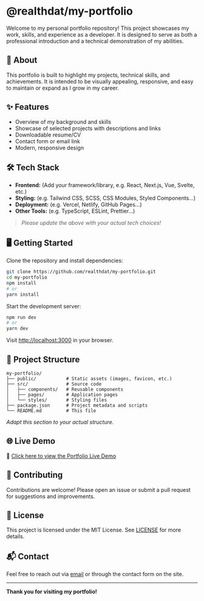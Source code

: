 # @realthdat/my-portfolio

Welcome to my personal portfolio repository! This project showcases my work, skills, and experience as a developer. It is designed to serve as both a professional introduction and a technical demonstration of my abilities.

## 🚀 About

This portfolio is built to highlight my projects, technical skills, and achievements. It is intended to be visually appealing, responsive, and easy to maintain or expand as I grow in my career.

## ✨ Features

- Overview of my background and skills
- Showcase of selected projects with descriptions and links
- Downloadable resume/CV
- Contact form or email link
- Modern, responsive design

## 🛠️ Tech Stack

- **Frontend:** (Add your framework/library, e.g. React, Next.js, Vue, Svelte, etc.)
- **Styling:** (e.g. Tailwind CSS, SCSS, CSS Modules, Styled Components...)
- **Deployment:** (e.g. Vercel, Netlify, GitHub Pages...)
- **Other Tools:** (e.g. TypeScript, ESLint, Prettier...)

> _Please update the above with your actual tech choices!_

## 🖥️ Getting Started

Clone the repository and install dependencies:

```bash
git clone https://github.com/realthdat/my-portfolio.git
cd my-portfolio
npm install
# or
yarn install
```

Start the development server:

```bash
npm run dev
# or
yarn dev
```

Visit [http://localhost:3000](http://localhost:3000) in your browser.

## 📁 Project Structure

```
my-portfolio/
├── public/           # Static assets (images, favicon, etc.)
├── src/              # Source code
│   ├── components/   # Reusable components
│   ├── pages/        # Application pages
│   └── styles/       # Styling files
├── package.json      # Project metadata and scripts
└── README.md         # This file
```

_Adapt this section to your actual structure._

## 🌐 Live Demo

🔗 [Click here to view the Portfolio Live Demo](https://www.datdev.tech/)

## 🤝 Contributing

Contributions are welcome! Please open an issue or submit a pull request for suggestions and improvements.

## 📄 License

This project is licensed under the MIT License. See [LICENSE](./LICENSE) for more details.

## 📬 Contact

Feel free to reach out via [email](mailto:thanhxdat@gmail.com) or through the contact form on the site.

---

**Thank you for visiting my portfolio!**
